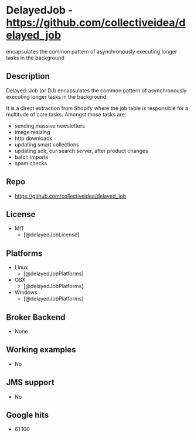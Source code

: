 # DelayedJob - https://github.com/collectiveidea/delayed_job
encapsulates the common pattern of asynchronously executing longer tasks in the background


## Description
Delayed::Job (or DJ) encapsulates the common pattern of asynchronously executing longer tasks in the background.

It is a direct extraction from Shopify where the job table is responsible for a multitude of core tasks. Amongst those tasks are:
- sending massive newsletters
- image resizing
- http downloads
- updating smart collections
- updating solr, our search server, after product changes
- batch imports
- spam checks


## Repo
- https://github.com/collectiveidea/delayed_job


## License
- MIT
    - [@delayedJobLicense]


## Platforms
- Linux
    - [@delayedJobPlatforms]
- OSX
    - [@delayedJobPlatforms]
- Windows
    - [@delayedJobPlatforms]


## Broker Backend
- None


## Working examples
- No


## JMS support
- No


## Google hits
- 61.100
